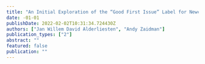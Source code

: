 ```yaml
---
title: "An Initial Exploration of the “Good First Issue” Label for Newcomer Developers"
date: -01-01
publishDate: 2022-02-02T10:31:34.724430Z
authors: ["Jan Willem David Alderliesten", "Andy Zaidman"]
publication_types: ["2"]
abstract: ""
featured: false
publication: ""
---
```


